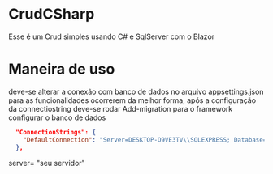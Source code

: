 # CrudCSharp
Esse é um Crud simples usando C# e SqlServer com o Blazor


# Maneira de uso 
deve-se alterar a conexão com banco de dados no arquivo appsettings.json para as funcionalidades ocorrerem da melhor forma, após a configuração da connectiostring deve-se rodar Add-migration para o framework configurar o banco de dados 

``` json
  "ConnectionStrings": {
    "DefaultConnection": "Server=DESKTOP-O9VE3TV\\SQLEXPRESS; Database=MyCrud; Trusted_connection=true; encrypt=false"
  },
```

server= "seu servidor"



